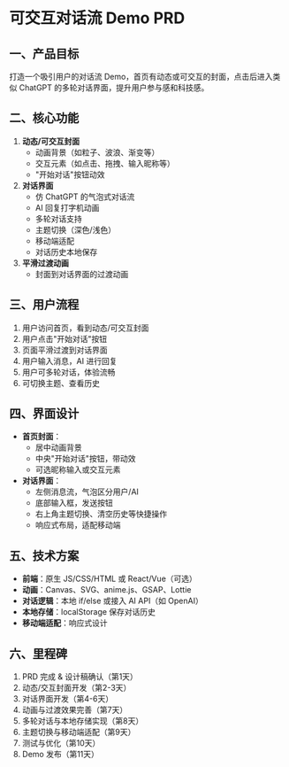 # 可交互对话流 Demo PRD

## 一、产品目标

打造一个吸引用户的对话流 Demo，首页有动态或可交互的封面，点击后进入类似 ChatGPT 的多轮对话界面，提升用户参与感和科技感。

## 二、核心功能

1. **动态/可交互封面**
   - 动画背景（如粒子、波浪、渐变等）
   - 交互元素（如点击、拖拽、输入昵称等）
   - "开始对话"按钮动效
2. **对话界面**
   - 仿 ChatGPT 的气泡式对话流
   - AI 回复打字机动画
   - 多轮对话支持
   - 主题切换（深色/浅色）
   - 移动端适配
   - 对话历史本地保存
3. **平滑过渡动画**
   - 封面到对话界面的过渡动画

## 三、用户流程

1. 用户访问首页，看到动态/可交互封面
2. 用户点击"开始对话"按钮
3. 页面平滑过渡到对话界面
4. 用户输入消息，AI 进行回复
5. 用户可多轮对话，体验流畅
6. 可切换主题、查看历史

## 四、界面设计

- **首页封面**：
  - 居中动画背景
  - 中央"开始对话"按钮，带动效
  - 可选昵称输入或交互元素
- **对话界面**：
  - 左侧消息流，气泡区分用户/AI
  - 底部输入框，发送按钮
  - 右上角主题切换、清空历史等快捷操作
  - 响应式布局，适配移动端

## 五、技术方案

- **前端**：原生 JS/CSS/HTML 或 React/Vue（可选）
- **动画**：Canvas、SVG、anime.js、GSAP、Lottie
- **对话逻辑**：本地 if/else 或接入 AI API（如 OpenAI）
- **本地存储**：localStorage 保存对话历史
- **移动端适配**：响应式设计

## 六、里程碑

1. PRD 完成 & 设计稿确认（第1天）
2. 动态/交互封面开发（第2-3天）
3. 对话界面开发（第4-6天）
4. 动画与过渡效果完善（第7天）
5. 多轮对话与本地存储实现（第8天）
6. 主题切换与移动端适配（第9天）
7. 测试与优化（第10天）
8. Demo 发布（第11天） 